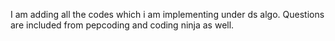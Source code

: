 I am adding all the codes which i am implementing under ds algo.
Questions are included from pepcoding and coding ninja as well.
